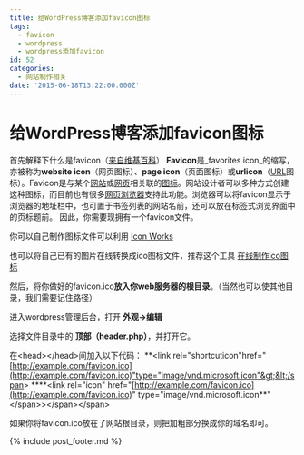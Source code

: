 ```yaml
---
title: 给WordPress博客添加favicon图标
tags:
  - favicon
  - wordpress
  - wordpress添加favicon
id: 52
categories:
  - 网站制作相关
date: '2015-06-18T13:22:00.000Z'
---
```


# 给WordPress博客添加favicon图标

首先解释下什么是favicon（[来自维基百科](https://zh.wikipedia.org/wiki/Favicon)） **Favicon**是_favorites icon_的缩写，亦被称为**website icon**（网页图标）、**page icon**（页面图标）或**urlicon**（[URL](https://zh.wikipedia.org/wiki/URL)图标）。Favicon是与某个[网站](https://zh.wikipedia.org/wiki/%E7%BD%91%E7%AB%99)或[网页](https://zh.wikipedia.org/wiki/%E7%BD%91%E9%A1%B5)相关联的[图标](https://zh.wikipedia.org/wiki/%E5%9B%BE%E6%A0%87)。网站设计者可以多种方式创建这种图标，而目前也有很多[网页浏览器](https://zh.wikipedia.org/wiki/%E7%BD%91%E9%A1%B5%E6%B5%8F%E8%A7%88%E5%99%A8)支持此功能。浏览器可以将favicon显示于浏览器的地址栏中，也可置于书签列表的网站名前，还可以放在标签式浏览界面中的页标题前。 因此，你需要现拥有一个favicon文件。

你可以自己制作图标文件可以利用 [Icon Works](http://icon-works.com/)

也可以将自己已有的图片在线转换成ico图标文件，推荐这个工具 [在线制作ico图标](http://www.bitbug.net/)

然后，将你做好的favicon.ico**放入你web服务器的根目录**。（当然也可以使其他目录，我们需要记住路径）

进入wordpress管理后台，打开 **外观-&gt;编辑**

选择文件目录中的 **顶部（header.php）**，并打开它。

在&lt;head&gt;&lt;/head&gt;间加入以下代码： \*\*&lt;link rel="shortcuticon"href="[http://example.com/favicon.ico](http://example.com/favicon.ico)"type="image/vnd.microsoft.icon"&gt;&lt;/span&gt; ****&lt;link rel="icon" href="[http://example.com/favicon.ico](http://example.com/favicon.ico)" type="image/vnd.microsoft.icon\*\*"&lt;/span&gt;&gt;&lt;/span&gt;&lt;/span&gt;

如果你将favicon.ico放在了网站根目录，则把加粗部分换成你的域名即可。



{% include post_footer.md %}